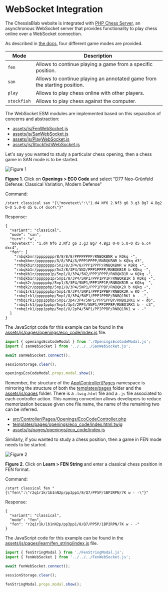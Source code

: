 # WebSocket Integration

The ChesslaBlab website is integrated with [PHP Chess Server](https://chesslablab.github.io/chess-server/), an asynchronous WebSocket server that provides functionality to play chess online over a WebSocket connection.

As described in [the docs](https://chesslablab.github.io/chess-server/start/), four different game modes are provided.

| Mode        | Description                                                              |
| ----------- | ------------------------------------------------------------------------ |
| `fen`       | Allows to continue playing a game from a specific position.              |
| `san`       | Allows to continue playing an annotated game from the starting position. |
| `play`      | Allows to play chess online with other players.                          |
| `stockfish` | Allows to play chess against the computer.                               |

The WebSocket ESM modules are implemented based on this separation of concerns and abstraction:

- [assets/js/FenWebSocket.js](https://github.com/chesslablab/website/blob/main/assets/js/FenWebSocket.js)
- [assets/js/SanWebSocket.js](https://github.com/chesslablab/website/blob/main/assets/js/SanWebSocket.js)
- [assets/js/PlayWebSocket.js](https://github.com/chesslablab/website/blob/main/assets/js/PlayWebSocket.js)
- [assets/js/StockfishWebSocket.js](https://github.com/chesslablab/website/blob/main/assets/js/StockfishWebSocket.js)

Let's say you wanted to study a particular chess opening, then a chess game in SAN mode is to be started.

![Figure 1](https://raw.githubusercontent.com/chesslablab/website/main/docs/websocket-integration_01.png)

**Figure 1**. Click on **Openings > ECO Code** and select "D77 Neo-Grünfeld Defense: Classical Variation, Modern Defense"

Command:

```text
/start classical san "{\"movetext\":\"1.d4 Nf6 2.Nf3 g6 3.g3 Bg7 4.Bg2 O-O 5.O-O d5 6.c4 dxc4\"}"
```

Response:

```text
{
  "variant": "classical",
  "mode": "san",
  "turn": "w",
  "movetext": "1.d4 Nf6 2.Nf3 g6 3.g3 Bg7 4.Bg2 O-O 5.O-O d5 6.c4 dxc4",
  "fen": [
    "rnbqkbnr/pppppppp/8/8/8/8/PPPPPPPP/RNBQKBNR w KQkq -",
    "rnbqkbnr/pppppppp/8/8/3P4/8/PPP1PPPP/RNBQKBNR b KQkq d3",
    "rnbqkb1r/pppppppp/5n2/8/3P4/8/PPP1PPPP/RNBQKBNR w KQkq -",
    "rnbqkb1r/pppppppp/5n2/8/3P4/5N2/PPP1PPPP/RNBQKB1R b KQkq -",
    "rnbqkb1r/pppppp1p/5np1/8/3P4/5N2/PPP1PPPP/RNBQKB1R w KQkq -",
    "rnbqkb1r/pppppp1p/5np1/8/3P4/5NP1/PPP1PP1P/RNBQKB1R b KQkq -",
    "rnbqk2r/ppppppbp/5np1/8/3P4/5NP1/PPP1PP1P/RNBQKB1R w KQkq -",
    "rnbqk2r/ppppppbp/5np1/8/3P4/5NP1/PPP1PPBP/RNBQK2R b KQkq -",
    "rnbq1rk1/ppppppbp/5np1/8/3P4/5NP1/PPP1PPBP/RNBQK2R w KQ -",
    "rnbq1rk1/ppppppbp/5np1/8/3P4/5NP1/PPP1PPBP/RNBQ1RK1 b - -",
    "rnbq1rk1/ppp1ppbp/5np1/3p4/3P4/5NP1/PPP1PPBP/RNBQ1RK1 w - d6",
    "rnbq1rk1/ppp1ppbp/5np1/3p4/2PP4/5NP1/PP2PPBP/RNBQ1RK1 b - c3",
    "rnbq1rk1/ppp1ppbp/5np1/8/2pP4/5NP1/PP2PPBP/RNBQ1RK1 w - -"
  ]
}
```

The JavaScript code for this example can be found in the [assets/js/pages/openings/eco_code/index.js](https://github.com/chesslablab/website/blob/main/assets/js/pages/openings/eco_code/index.js) file.

```js
import { openingsEcoCodeModal } from './OpeningsEcoCodeModal.js';
import { sanWebSocket } from '../../../SanWebSocket.js';

await sanWebSocket.connect();

sessionStorage.clear();

openingsEcoCodeModal.props.modal.show();
```

Remember, the structure of the [App\Controller\Pages](https://github.com/chesslablab/website/tree/main/src/Controller/Pages) namespace is mirroring the structure of both the [templates/pages](https://github.com/chesslablab/website/tree/main/templates/pages) folder and the [assets/js/pages](https://github.com/chesslablab/website/tree/main/assets/js/pages) folder. There is a `.twig.html` file and a `.js` file associated to each controller action. This naming convention allows developers to reduce memorization because given one file name, the name of the remaining two can be inferred.

- [src/Controller/Pages/Openings/EcoCodeController.php](https://github.com/chesslablab/website/blob/main/src/Controller/Pages/Openings/EcoCodeController.php)
- [templates/pages/openings/eco_code/index.html.twig](https://github.com/chesslablab/website/blob/main/templates/pages/openings/eco_code/index.html.twig)
- [assets/js/pages/openings/eco_code/index.js](https://github.com/chesslablab/website/blob/main/assets/js/pages/openings/eco_code/index.js)

Similarly, if you wanted to study a chess position, then a game in FEN mode needs to be started.

![Figure 2](https://raw.githubusercontent.com/chesslablab/website/main/docs/websocket-integration_02.png)

**Figure 2**. Click on **Learn > FEN String** and enter a classical chess position in FEN format.

Command:

```text
/start classical fen "{\"fen\":\"r2q1r1k/1b1nN2p/pp3pp1/8/Q7/PP5P/1BP2RPN/7K w - -\"}"
```

Response:

```text
{
  "variant": "classical",
  "mode": "fen",
  "fen": "r2q1r1k/1b1nN2p/pp3pp1/8/Q7/PP5P/1BP2RPN/7K w - -"
}
```

The JavaScript code for this example can be found in the [assets/js/pages/learn/fen_string/index.js](https://github.com/chesslablab/website/blob/main/assets/js/pages/learn/fen_string/index.js) file.

```js
import { fenStringModal } from './FenStringModal.js';
import { fenWebSocket } from '../../../FenWebSocket.js';

await fenWebSocket.connect();

sessionStorage.clear();

fenStringModal.props.modal.show();
```
